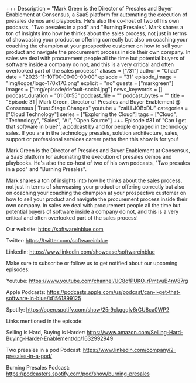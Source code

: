 +++
Description = "Mark Green is the Director of Presales and Buyer Enablement at Consensus, a SaaS platform for automating the execution of presales demos and playbooks. He's also the co-host of two of his own podcasts, \"Two presales in a pod\" and \"Burning Presales\". Mark shares a ton of insights into how he thinks about the sales process, not just in terms of showcasing your product or offering correctly but also on coaching your coaching the champion at your prospective customer on how to sell your product and navigate the procurement process inside their own company. In sales we deal with procurement people all the time but potential buyers of software inside a company do not, and this is a very critical and often overlooked part of the sales process!"
aliases = ["/31"]
author = "Chad"
date = "2023-11-10T00:00:00-00:00"
episode = "31"
episode_image = "img/logos/logo-170x170.png"
explicit = "no"
guests = ["markgreen"]
images = ["img/episode/default-social.jpg"]
news_keywords = []
podcast_duration = "01:00:55"
podcast_file = ""
podcast_bytes = ""
title = "Episode 31 | Mark Green, Director of Presales and Buyer Enablement @ Consensus | Trust Stage Changes"
youtube = "zaiLLJOBxDU"
categories = ["Cloud Technology"]
series = ["Exploring the Cloud"]
tags = ["Cloud", "Technology", "Sales", "AI", "Open Source"]
+++
Episode #31 of "Can I get that software in blue?", a podcast by and for people engaged in technology sales. If you are in the technology presales, solution architecture, sales, support or professional services career paths then this show is for you!

Mark Green is the Director of Presales and Buyer Enablement at Consensus, a SaaS platform for automating the execution of presales demos and playbooks. He's also the co-host of two of his own podcasts, "Two presales in a pod" and "Burning Presales".

Mark shares a ton of insights into how he thinks about the sales process, not just in terms of showcasing your product or offering correctly but also on coaching your coaching the champion at your prospective customer on how to sell your product and navigate the procurement process inside their own company. In sales we deal with procurement people all the time but potential buyers of software inside a company do not, and this is a very critical and often overlooked part of the sales process!

Our website: https://softwareinblue.com

Twitter: https://twitter.com/softwareinblue

LinkedIn: https://www.linkedin.com/showcase/softwareinblue

Make sure to subscribe or follow us to get notified about our upcoming episodes:

Youtube: https://www.youtube.com/channel/UC8qfPUKO_rPmtvuB4nV87rg

Apple Podcasts: https://podcasts.apple.com/us/podcast/can-i-get-that-software-in-blue/id1561899125

Spotify: https://open.spotify.com/show/25r9ckggqIv6rGU8ca0WP2

Links mentioned in the episode:

Selling is Hard, Buying is Harder: https://www.amazon.com/Selling-Hard-Buying-Harder-Enablement/dp/1632992949

Two presales in a pod Podcast: https://www.linkedin.com/company/2-presales-in-a-pod/

Burning Presales Podcast: https://podcasters.spotify.com/pod/show/burning-presales
